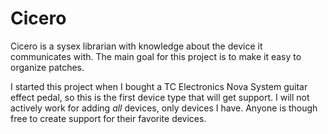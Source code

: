 # Cicero

Cicero is a sysex librarian with knowledge about the device it communicates with. The main goal for this project is to make it easy to organize patches. 

I started this project when I bought a TC Electronics Nova System guitar effect pedal, so this is the first device type that will get support. I will not actively work for adding *all* devices, only devices I have. Anyone is though free to create support for their favorite devices.

